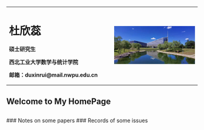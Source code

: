 <table border="0">
  <tr>
    <td width="55%">
      <h1>杜欣蕊</h1>
      <p><b>硕士研究生</b></p>
      <p><b>西北工业大学数学与统计学院</b></p>
      <p><b>邮箱：duxinrui@mail.nwpu.edu.cn</b></p>
    </td>
    <td width="45%">
      <img src="/20210907111659.jpg" width="100%">      
    </td>
  </tr>
</table>


## Welcome to My HomePage
<h2 id="微分求积法及广义积分求积法的学习">
  </h2>
### Notes on some papers
### Records of some issues
